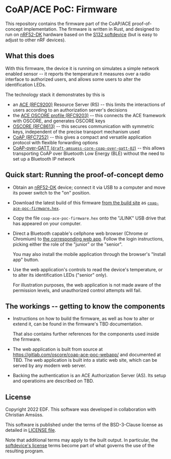 CoAP/ACE PoC: Firmware
======================

This repository contains the firmware part of the CoAP/ACE proof-of-concept implementation.
The firmware is written in Rust,
and designed to run on [nRF52-DK] hardware based on the [S132 softdevice]
(but is easy to adjust to other nRF devices).

[nRF52-DK]: https://www.nordicsemi.com/Products/Development-hardware/nRF52-DK
[S132 softdevice]: https://www.nordicsemi.com/Products/Development-software/s132/

What this does
--------------

With this firmware,
the device it is running on simulates a simple network enabled sensor --
it reports the temperature it measures over a radio interface to authorized users,
and allows some users to alter the identification LEDs.

The technology stack it demonstrates by this is

* an [ACE (RFC9200)] Resource Server (RS) -- this limits the interactions of users according to an authorization server's decisions
* the [ACE OSCORE profile (RFC9203)] -- this connects the ACE framework with OSCORE, and generates OSCORE keys
* [OSCORE (RFC8613)] -- this secures communication with symmetric keys, independent of the precise transport mechanism used
* [CoAP (RFC7252)] -- this gives a compact and versatile application protocol with flexible forwarding options
* [CoAP-over-GATT (`draft-amsuess-core-coap-over-gatt-02`)] -- this allows transporting CoAP over Bluetooth Low Energy (BLE) without the need to set up a Bluetooth IP network

[ACE (RFC9200)]: https://www.rfc-editor.org/rfc/rfc9200.html
[ACE OSCORE profile (RFC9203)]: https://www.rfc-editor.org/rfc/rfc9203.html
[OSCORE (RFC8613)]: https://www.rfc-editor.org/rfc/rfc8613.html
[CoAP (RFC7252)]: https://www.rfc-editor.org/rfc/rfc7252.html
[CoAP-over-GATT (`draft-amsuess-core-coap-over-gatt-02`)]: https://www.ietf.org/archive/id/draft-amsuess-core-coap-over-gatt-02.html

Quick start: Running the proof-of-concept demo
----------------------------------------------

* Obtain an [nRF52-DK] device; connect it via USB to a computer and move its power switch to the "on" position.
* Download the latest build of this firmware [from the build site] as [`coap-ace-poc-firmware.hex`].
* Copy the file `coap-ace-poc-firmware.hex` onto the "JLINK" USB drive that has appeared on your computer.
* Direct a Bluetooth capable's cellphone web browser (Chrome or Chromium) to [the corresponding web app].
  Follow the login instructions, picking either the role of the "junior" or the "senior".

  You may also install the mobile application through the browser's "Install app" button.

* Use the web application's controls to read the device's temperature,
  or to alter its identification LEDs ("senior" only).

  For illustration purposes, the web application is not made aware of the permission levels,
  and unauthorized control attempts will fail.

[from the build site]: https://oscore.gitlab.io/coap-ace-poc-firmware/
[`coap-ace-poc-firmware.hex`]: https://oscore.gitlab.io/coap-ace-poc-firmware/coap-ace-poc-firmware.hex
[the corresponding web app]: https://oscore.gitlab.io/coap-ace-poc-webapp/

The workings -- getting to know the components
----------------------------------------------

* Instructions on how to build the firmware,
  as well as how to alter or extend it,
  can be found in the firmware's TBD documentation.

  That also contains further references for the components used inside the firmware.

* The web application is built from source at https://gitlab.com/oscore/coap-ace-poc-webapp/
  and documented at TBD.
  The web application is built into a static web site,
  which can be served by any modern web server.

* Backing the authentication is an ACE Authorization Server (AS).
  Its setup and operatioins are described on TBD.

License
-------

Copyright 2022 EDF. This software was developed in collaboration with Christian Amsüss.

This software is published under the terms of the BSD-3-Clause license
as detailed in [LICENSE file](LICENSE.md).

Note that additional terms may apply to the built output.
In particular,
the [softdevice's license] terms become part of what governs the use of the resulting program.

[softdevice's license]: https://www.nordicsemi.com/Products/Development-software/s132/download
